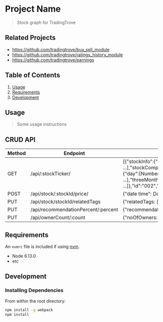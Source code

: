 # Project Name

> Stock graph for TradingTrove

## Related Projects

  - https://github.com/tradingtrove/buy_sell_module
  - https://github.com/tradingtrove/ratings_history_module
  - https://github.com/tradingtrove/earnings

## Table of Contents

1. [Usage](#Usage)
1. [Requirements](#requirements)
1. [Development](#development)

## Usage

> Some usage instructions

## CRUD API
| Method  | Endpoint | Result
| ----------  | --------- | ------- |
| GET  | /api/:stockTicker/ | [{"stockInfo":{"relatedTags":["String","String", ...],"stockCompany":"String","noOfOwners":Number,"recommendationPercent":Number},"stockData":{"day":[Number, Number, ...],"week":[Number, Number, ...],"month":[Number, Number, ...],"threeMonth":[Number, Number, ...],"year":[Number, Number, ...],"fiveYear":[Number, Number, ...]},"id":"002","stockId":"String","averageStock": Number,"changePercent": Number}] |
| POST  | /api/stock/:stockId/price/ | {"date time": Date, "price": Number} |
| PUT | /api/stock/stockId/relatedTags | {"relatedTags: ["String", "String", ...] } |
| PUT  | /api/recommendationPercent/:percent | {"recommendationPercent: Number} |
| PUT  | /api/ownerCount/:count| {"noOfOwners: Number} |

## Requirements

An `nvmrc` file is included if using [nvm](https://github.com/creationix/nvm).

- Node 6.13.0
- etc

## Development

### Installing Dependencies

From within the root directory:

```sh
npm install -g webpack
npm install
```


